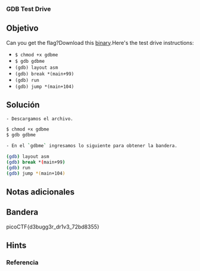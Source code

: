 ### GDB Test Drive
## Objetivo

Can you get the flag?Download this [binary](https://artifacts.picoctf.net/c/86/gdbme).Here's the test drive instructions:

- `$ chmod +x gdbme`
- `$ gdb gdbme`
- `(gdb) layout asm`
- `(gdb) break *(main+99)`
- `(gdb) run`
- `(gdb) jump *(main+104)`
## Solución
```bash
- Descargamos el archivo.

$ chmod +x gdbme
$ gdb gdbme

- En el `gdbme` ingresamos lo siguiente para obtener la bandera.

(gdb) layout asm
(gdb) break *(main+99)
(gdb) run
(gdb) jump *(main+104)
```
## Notas adicionales

## Bandera

picoCTF{d3bugg3r_dr1v3_72bd8355}
## Hints

### Referencia
